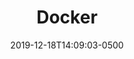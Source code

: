 ---
title: "Docker"
description: "Docker"
date: 2019-12-18T14:09:03-0500
skill: "Docker"
summary: "Docker"
image: "/img/skills/docker.png"
draft: false
weight: "0"
section: "2"
---